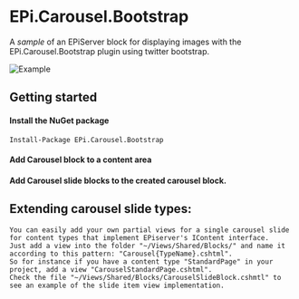 # EPi.Carousel.Bootstrap

A *sample* of an EPiServer block for displaying images with the EPi.Carousel.Bootstrap plugin using twitter bootstrap.

![Example][1]

## Getting started

#### Install the NuGet package

    Install-Package EPi.Carousel.Bootstrap

#### Add Carousel block to a content area
#### Add Carousel slide blocks to the created carousel block.
## Extending carousel slide types:
	
	You can easily add your own partial views for a single carousel slide for content types that implement EPiserver's IContent interface.
	Just add a view into the folder "~/Views/Shared/Blocks/" and name it according to this pattern: "Carousel{TypeName}.cshtml".
	So for instance if you have a content type "StandardPage" in your project, add a view "CarouselStandardPage.cshtml".
	Check the file "~/Views/Shared/Blocks/CarouselSlideBlock.cshmtl" to see an example of the slide item view implementation.

  [1]: https://raw.githubusercontent.com/Geta/EPi.Carousel/master/EPi.Carousel.Bootstrap/example.png
